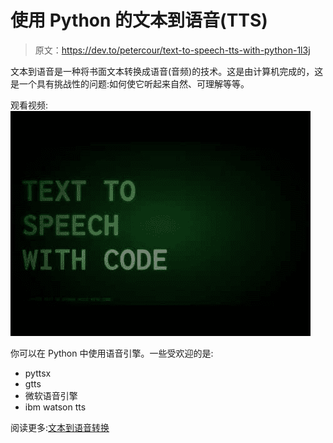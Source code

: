 # 使用 Python 的文本到语音(TTS)

> 原文：<https://dev.to/petercour/text-to-speech-tts-with-python-1l3j>

文本到语音是一种将书面文本转换成语音(音频)的技术。这是由计算机完成的，这是一个具有挑战性的问题:如何使它听起来自然、可理解等等。

观看视频:
[![](img/319406d70cf453d5b8aa23dc7a2294ad.png)](https://pythonprogramminglanguage.com/text-to-speech/)

你可以在 Python 中使用语音引擎。一些受欢迎的是:

*   pyttsx
*   gtts
*   微软语音引擎
*   ibm watson tts

阅读更多:[文本到语音转换](https://pythonprogramminglanguage.com/text-to-speech/)